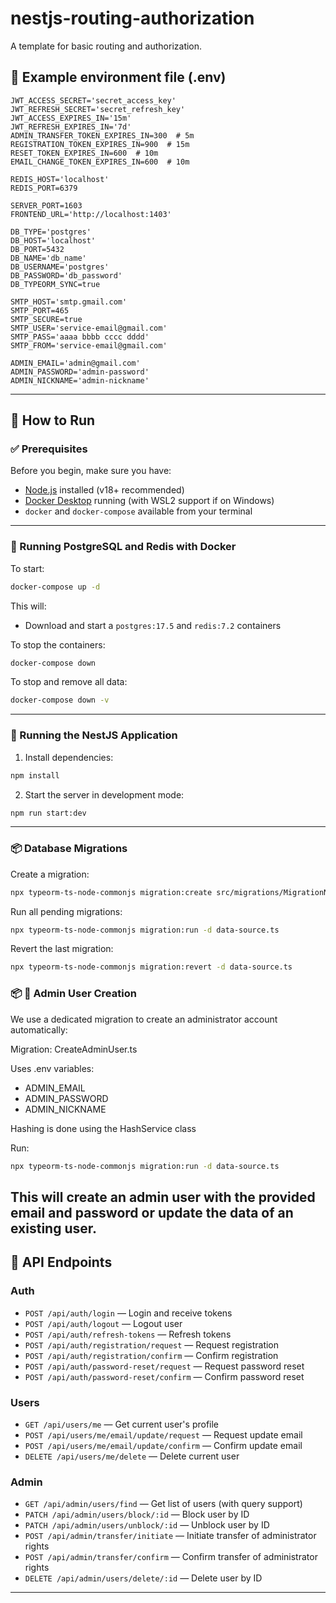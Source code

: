 # nestjs-routing-authorization

A template for basic routing and authorization.

## 📄 Example environment file (.env)

```env
JWT_ACCESS_SECRET='secret_access_key'
JWT_REFRESH_SECRET='secret_refresh_key'
JWT_ACCESS_EXPIRES_IN='15m'
JWT_REFRESH_EXPIRES_IN='7d'
ADMIN_TRANSFER_TOKEN_EXPIRES_IN=300  # 5m
REGISTRATION_TOKEN_EXPIRES_IN=900  # 15m
RESET_TOKEN_EXPIRES_IN=600  # 10m
EMAIL_CHANGE_TOKEN_EXPIRES_IN=600  # 10m

REDIS_HOST='localhost'
REDIS_PORT=6379

SERVER_PORT=1603
FRONTEND_URL='http://localhost:1403'

DB_TYPE='postgres'
DB_HOST='localhost'
DB_PORT=5432
DB_NAME='db_name'
DB_USERNAME='postgres'
DB_PASSWORD='db_password'
DB_TYPEORM_SYNC=true

SMTP_HOST='smtp.gmail.com'
SMTP_PORT=465
SMTP_SECURE=true
SMTP_USER='service-email@gmail.com'
SMTP_PASS='aaaa bbbb cccc dddd'
SMTP_FROM='service-email@gmail.com'

ADMIN_EMAIL='admin@gmail.com'
ADMIN_PASSWORD='admin-password'
ADMIN_NICKNAME='admin-nickname'
```

---

## 🚀 How to Run

### ✅ Prerequisites

Before you begin, make sure you have:

- [Node.js](https://nodejs.org/) installed (v18+ recommended)
- [Docker Desktop](https://www.docker.com/products/docker-desktop/) running (with WSL2 support if on Windows)
- `docker` and `docker-compose` available from your terminal

---

### 🐘 Running PostgreSQL and Redis with Docker

To start:

```bash
docker-compose up -d
```

This will:

- Download and start a `postgres:17.5` and `redis:7.2` containers

To stop the containers:

```bash
docker-compose down
```

To stop and remove all data:

```bash
docker-compose down -v
```

---

### 🧪 Running the NestJS Application

1. Install dependencies:

```bash
npm install
```

2. Start the server in development mode:

```bash
npm run start:dev
```

---

### 📦 Database Migrations

Create a migration:

```bash
npx typeorm-ts-node-commonjs migration:create src/migrations/MigrationName
```

Run all pending migrations:

```bash
npx typeorm-ts-node-commonjs migration:run -d data-source.ts
```

Revert the last migration:

```bash
npx typeorm-ts-node-commonjs migration:revert -d data-source.ts
```

### 📦 👑 Admin User Creation

We use a dedicated migration to create an administrator account automatically:

Migration: CreateAdminUser<TIMESTAMP>.ts

Uses .env variables:

- ADMIN_EMAIL
- ADMIN_PASSWORD
- ADMIN_NICKNAME

Hashing is done using the HashService class

Run:

```bash
npx typeorm-ts-node-commonjs migration:run -d data-source.ts
```

## This will create an admin user with the provided email and password or update the data of an existing user.

## 📡 API Endpoints

### Auth

- `POST /api/auth/login` — Login and receive tokens
- `POST /api/auth/logout` — Logout user
- `POST /api/auth/refresh-tokens` — Refresh tokens
- `POST /api/auth/registration/request` — Request registration
- `POST /api/auth/registration/confirm` — Confirm registration
- `POST /api/auth/password-reset/request` — Request password reset
- `POST /api/auth/password-reset/confirm` — Confirm password reset

### Users

- `GET /api/users/me` — Get current user's profile
- `POST /api/users/me/email/update/request` — Request update email
- `POST /api/users/me/email/update/confirm` — Confirm update email
- `DELETE /api/users/me/delete` — Delete current user

### Admin

- `GET /api/admin/users/find` — Get list of users (with query support)
- `PATCH /api/admin/users/block/:id` — Block user by ID
- `PATCH /api/admin/users/unblock/:id` — Unblock user by ID
- `POST /api/admin/transfer/initiate` — Initiate transfer of administrator rights
- `POST /api/admin/transfer/confirm` — Confirm transfer of administrator rights
- `DELETE /api/admin/users/delete/:id` — Delete user by ID

---
